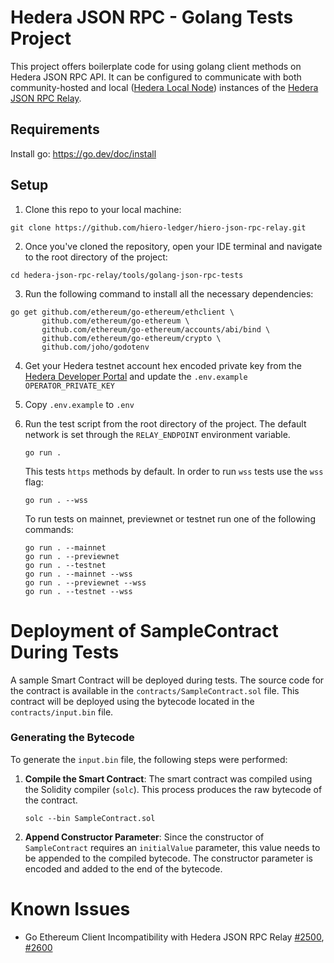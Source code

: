 # Hedera JSON RPC - Golang Tests Project

This project offers boilerplate code for using golang client methods on Hedera JSON RPC API.
It can be configured to communicate with both community-hosted and local ([Hedera Local Node](https://github.com/hashgraph/hedera-local-node)) instances of the [Hedera JSON RPC Relay](https://github.com/hiero-ledger/hiero-json-rpc-relay).

## Requirements
Install go: https://go.dev/doc/install

## Setup

1. Clone this repo to your local machine:

```shell
git clone https://github.com/hiero-ledger/hiero-json-rpc-relay.git
```

2. Once you've cloned the repository, open your IDE terminal and navigate to the root directory of the project:

```shell
cd hedera-json-rpc-relay/tools/golang-json-rpc-tests
```

3. Run the following command to install all the necessary dependencies:

```shell
go get github.com/ethereum/go-ethereum/ethclient \
       github.com/ethereum/go-ethereum \
       github.com/ethereum/go-ethereum/accounts/abi/bind \
       github.com/ethereum/go-ethereum/crypto \
       github.com/joho/godotenv
```

4. Get your Hedera testnet account hex encoded private key from the [Hedera Developer Portal](https://portal.hedera.com/register) and update the `.env.example` `OPERATOR_PRIVATE_KEY`

5. Copy `.env.example` to `.env`

6. Run the test script from the root directory of the project. The default network is set through the `RELAY_ENDPOINT` environment variable.

   ```shell
   go run .
   ```
   
   This tests `https` methods by default. In order to run `wss` tests use the `wss` flag:
   
   ```shell
   go run . --wss
   ```

   To run tests on mainnet, previewnet or testnet run one of the following commands:
   ```shell
   go run . --mainnet
   go run . --previewnet
   go run . --testnet
   go run . --mainnet --wss
   go run . --previewnet --wss
   go run . --testnet --wss
   ```

# Deployment of SampleContract During Tests

A sample Smart Contract will be deployed during tests.  The source code for the contract is available in the `contracts/SampleContract.sol` file. This contract will be deployed using the bytecode located in the `contracts/input.bin` file.

### Generating the Bytecode

To generate the `input.bin` file, the following steps were performed:

1. **Compile the Smart Contract**:
   The smart contract was compiled using the Solidity compiler (`solc`). This process produces the raw bytecode of the contract.
   ```shell
   solc --bin SampleContract.sol
   ```

2. **Append Constructor Parameter**:
   Since the constructor of `SampleContract` requires an `initialValue` parameter, this value needs to be appended to the compiled bytecode. The constructor parameter is encoded and added to the end of the bytecode.

# Known Issues
 - Go Ethereum Client Incompatibility with Hedera JSON RPC Relay [#2500](https://github.com/hiero-ledger/hiero-json-rpc-relay/issues/2500), [#2600](https://github.com/hiero-ledger/hiero-json-rpc-relay/issues/2600)
